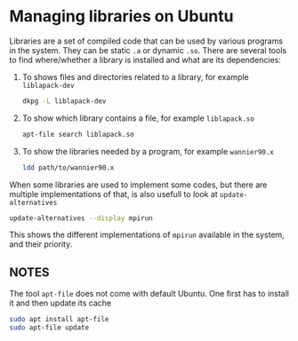 # Managing libraries on Ubuntu

Libraries are a set of compiled code that can be used by various programs in the system.
They can be static `.a` or dynamic `.so`.
There are several tools to find where/whether a library is installed and what are its dependencies:
1. To shows files and directories related to a library, for example `liblapack-dev`

   ```bash
   dkpg -L liblapack-dev
   ```
2. To show which library contains a file, for example `liblapack.so`
   ```bash
   apt-file search liblapack.so
   ```
3. To show the libraries needed by a program, for example `wannier90.x`
   ```bash
   ldd path/to/wannier90.x
   ```

When some libraries are used to implement some codes, but there are multiple implementations of that, is also usefull to look at `update-alternatives`

```bash
update-alternatives --display mpirun
```
This shows the different implementations of `mpirun` available in the system, and their priority.

## NOTES

The tool `apt-file` does not come with default Ubuntu. One first has to install it and then update its cache
```bash
sudo apt install apt-file
sudo apt-file update
```
